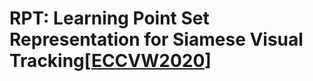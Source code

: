 # RPT: Learning Point Set Representation for Siamese Visual Tracking[[ECCVW2020](https://arxiv.org/abs/2008.03467)]
